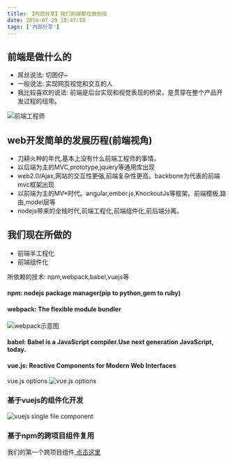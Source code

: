 ```yaml
---
title: 【内部分享】我们前端都在做些啥
date: 2016-07-29 18:47:18
tags: ['内部分享']
---
```


## 前端是做什么的

- 屌丝说法: 切图仔~
- 一般说法: 实现网页视觉和交互的人
- 我比较喜欢的说法: 前端是后台实现和视觉表现的桥梁，是贯穿在整个产品开发过程的纽带。

![前端工程师](http://zoneke-img.b0.upaiyun.com/4dcb4518811483f3a36303f4bcbd6a32.png)

## web开发简单的发展历程(前端视角)
- 刀耕火种的年代,基本上没有什么前端工程师的事情。
- 以后端为主的MVC,prototype,jquery等通用库出现
- web2.0/Ajax,网站的交互性更强,前端复杂性更高。backbone为代表的前端mvc框架出现
- 以前端为主的MV*时代。angular,ember.js,KnockoutJs等框架。前端模板,路由,model层等
- nodejs带来的全栈时代,前端工程化,前端组件化,前后端分离。

## 我们现在所做的
- 前端半工程化
- 前端组件化

所依赖的技术: npm,webpack,babel,vuejs等

#### npm: nodejs package manager(pip to python,gem to ruby)
#### webpack: The flexible module bundler
![webpack示意图](https://webpack.github.io/assets/what-is-webpack.png)

#### babel: Babel is a JavaScript compiler.Use next generation JavaScript, today.
#### vue.js: Reactive Components for Modern Web Interfaces

vue.js options
![vue.js options](http://zoneke-img.b0.upaiyun.com/8517b3dd21dcbe440db878605d656f92.png)

### 基于vuejs的组件化开发
![vuejs single file component](http://vuejs.org/images/vue-component.png)

### 基于npm的跨项目组件复用
我们的第一个跨项目组件,[点击这里](https://www.npmjs.com/package/archer-vue-alert)

